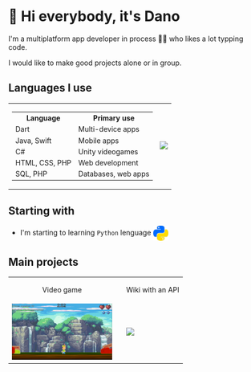 # :space_invader:	Hi everybody, it's Dano
I'm a multiplatform app developer in process 👨‍🎓 who likes a lot typping code.

I would like to make good projects alone or in group.

## Languages I use

<div align="center">
  <table>
    <tr>
      <td>
        <!-- Lenguajes I know -->
        <table>
          <tr><th>Language</th><th>Primary use</th></tr>
          <tr><td>Dart</td></td><td>Multi-device apps</td></tr>
          <tr><td>Java, Swift</td><td>Mobile apps</td></tr>
          <tr><td>C#</td><td>Unity videogames</td></tr>
          <tr><td>HTML, CSS, PHP</td><td>Web development</td></tr>
          <tr><td>SQL, PHP</td><td>Databases, web apps</td></tr>
        </table>     
      </td>
      <td>
        <!-- Most used chart -->
        <div>
          <a href="https://github.com/LeoDanoGG">
            <img  src="https://github-readme-stats.vercel.app/api/top-langs/?username=LeoDanoGG&layout=donut&langs_count=6&theme=dark"/>
          </a>
        </div>
      </td>
    </tr>
  </table>
</div>

## Starting with
- I'm starting to learning `Python` lenguage <img width="30px" src="pythonColor.png" align="center">

## Main projects
<div align="center">
  <table>
    <tr>
      <td><p align="center">Video game</p></td><td> <!-- Split --> </td>
      <td><p align="center">Wiki with an API</p></td> <!-- Split --> </td>
      <!--<td><p align="center"></p></td>-->
    </tr>
    <tr>
      <td><a href="https://github.com/LeoDanoGG/Wild-hunter"><img src="https://github.com/LeoDanoGG/Wild-hunter/blob/main/Wild_hunter_gameplay.png" width="200px"/></a></td><td> <!-- Split --> </td>
      <td><a href="https://github.com/LeoDanoGG/ice_and_fire"><img src="https://upload.wikimedia.org/wikipedia/commons/thumb/2/2e/Game_of_Thrones_2011_logo.svg/250px-Game_of_Thrones_2011_logo.svg.png" width="200px"/></a></td> <!-- Split --> </td>
      <!--<td><a href="#"> <img src="#"/></a></td>-->
    </tr>
  </table>
</div>
